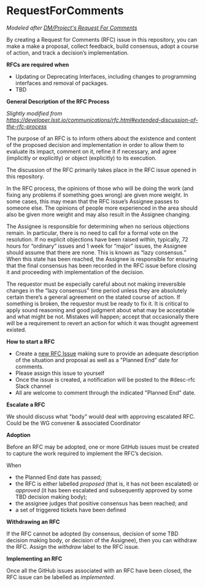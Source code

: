 # RequestForComments

*Modeled after [DM/Project's Request For Comments](https://developer.lsst.io/communications/rfc.html)*

By creating a Request for Comments (RFC) issue in this repository, you can make a make a proposal, collect feedback, build consensus, adopt a course of action, and track a decision’s implementation.

**RFCs are required when**
* Updating or Deprecating Interfaces, including changes to programming interfaces and removal of packages.
* TBD

**General Description of the RFC Process**

*Slightly modified from https://developer.lsst.io/communications/rfc.html#extended-discussion-of-the-rfc-process*

The purpose of an RFC is to inform others about the existence and content of the proposed decision and implementation in order to allow them to evaluate its impact, comment on it, refine it if necessary, and agree (implicitly or explicitly) or object (explicitly) to its execution.

The discussion of the RFC primarily takes place in the RFC issue opened in this repository.

In the RFC process, the opinions of those who will be doing the work (and fixing any problems if something goes wrong) are given more weight. In some cases, this may mean that the RFC issue’s Assignee passes to someone else. The opinions of people more experienced in the area should also be given more weight and may also result in the Assignee changing.

The Assignee is responsible for determining when no serious objections remain. In particular, there is no need to call for a formal vote on the resolution. If no explicit objections have been raised within, typically, 72 hours for “ordinary” issues and 1 week for “major” issues, the Assignee should assume that there are none. This is known as “lazy consensus.” When this state has been reached, the Assignee is responsible for ensuring that the final consensus has been recorded in the RFC issue before closing it and proceeding with implementation of the decision.

The requestor must be especially careful about not making irreversible changes in the “lazy consensus” time period unless they are absolutely certain there’s a general agreement on the stated course of action. If something is broken, the requestor must be ready to fix it. It is critical to apply sound reasoning and good judgment about what may be acceptable and what might be not. Mistakes will happen; accept that occasionally there will be a requirement to revert an action for which it was thought agreement existed.

**How to start a RFC**
* Create a [new RFC Issue](https://github.com/heather999/RequestForComments/issues) making sure to provide an adequate description of the situation and proposal as well as a "Planned End" date for comments.
* Please assign this issue to yourself
* Once the issue is created, a notification will be posted to the #desc-rfc Slack channel
* All are welcome to comment through the indicated "Planned End" date.

**Escalate a RFC**

We should discuss what "body" would deal with approving escalated RFC.  Could be the WG convener & associated Coordinator

**Adoption**

Before an RFC may be adopted, one or more GitHub issues must be created to capture the work required to implement the RFC’s decision.

When
* the Planned End date has passed;
* the RFC is either labelled *proposed* (that is, it has not been escalated) or *approved* (it has been escalated and subsequently approved by some TBD decision making body);
* the assignee judges that positive consensus has been reached; and
* a set of triggered tickets have been defined

**Withdrawing an RFC**

If the RFC cannot be adopted (by consensus, decision of some TBD decision making body, or decision of the Assignee), then you can withdraw the RFC. Assign the *withdraw* label to the RFC issue.

**Implementing an RFC**

Once all the GitHub issues associated with an RFC have been closed, the RFC issue can be labelled as *implemented*.

